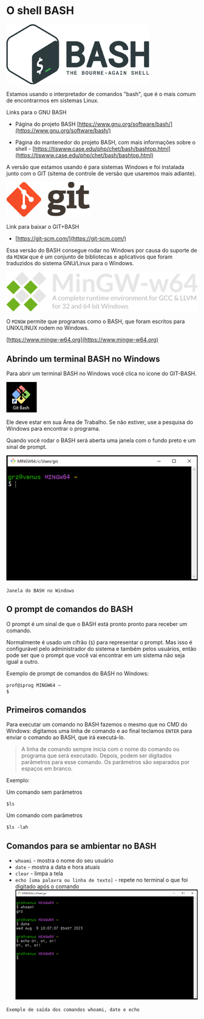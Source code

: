 # O shell BASH
![BASH](img/bash/bash-logo-web.png)

Estamos usando o interpretador de comandos "bash", que é o mais comum de encontrarmos em sistemas Linux.

Links para o GNU BASH

- Página do projeto BASH [https://www.gnu.org/software/bash/](https://www.gnu.org/software/bash/)

- Página do mantenedor do projeto BASH, com mais informações sobre o shell - [https://tiswww.case.edu/php/chet/bash/bashtop.html](https://tiswww.case.edu/php/chet/bash/bashtop.html)

A versão que estamos usando é para sistemas Windows e foi instalada junto com o GIT (sitema de controle de versão que usaremos mais adiante).

![Alt text](img/git/logo@2x.png)

Link para baixar o GIT+BASH
- [https://git-scm.com/](https://git-scm.com/)

Essa versão do BASH consegue rodar no Windows por causa do suporte de da `MINGW` que é um conjunto de bibliotecas e aplicativos que foram traduzidos do sistema GNU/Linux para o Windows.

![MINGW-w64](img/bash/header-dark.svg)

O `MINGW` permite que programas como o BASH, que foram escritos para UNIX/LINUX rodem no Windows.

[https://www.mingw-w64.org](https://www.mingw-w64.org)

## Abrindo um terminal BASH no Windows

Para abrir um terminal BASH no Windows você clica no icone do GIT-BASH.

![Icone do GIT-BASH](img/git/icone-git-bash.png)

Ele deve estar em sua Área de Trabalho. Se não estiver, use a pesquisa do Windows para encontrar o programa.

Quando você rodar o BASH será aberta uma janela com o fundo preto e um sinal de prompt.

![Janela do BASH no Windows](img/bash/janela-bash-windows.png)

`Janela do BASH no Windows`

## O prompt de comandos do BASH

O prompt é um sinal de que o BASH está pronto pronto para receber um comando.

Normalmente é usado um cifrão (`$`) para representar o prompt. Mas isso é configurável pelo administrador do sistema e também pelos usuários, então pode ser que o prompt que você vai encontrar em um sistema não seja igual a outro.

Exemplo de prompt de comandos do BASH no Windows:

```
prof@iprog MINGW64 ~
$
```

## Primeiros comandos

Para executar um comando no BASH fazemos o mesmo que no CMD do Windows: digitamos uma linha de comando e ao final teclamos `ENTER` para enviar o comando ao BASH, que irá executá-lo.

> A linha de comando sempre inicia com o nome do comando ou programa que será executado. Depois, podem ser digitados parâmetros para esse comando. Os parâmetros são separados por espaços em branco.

Exemplo:

Um comando sem parâmetros
```
$ls
```
Um comando com parâmetros

```
$ls -lah
```

## Comandos para se ambientar no BASH

- `whoami` - mostra o nome do seu usuário
- `date` - mostra a data e hora atuais
- `clear` - limpa a tela
- `echo [uma palavra ou linha de texto]` - repete no terminal o que foi digitado após o comando
![exemplo de saída dos comandos whoami, date e echo ](img/bash/whoami-date-echo-bash.png)

`Exemplo de saída dos comandos whoami, date e echo`

